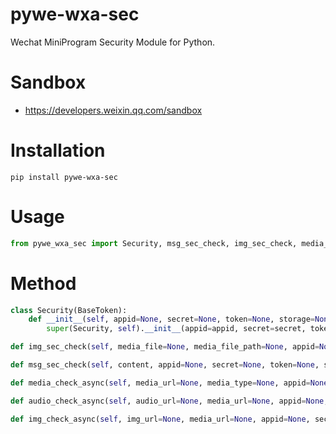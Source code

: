 # pywe-wxa-sec

Wechat MiniProgram Security Module for Python.

# Sandbox

* https://developers.weixin.qq.com/sandbox

# Installation

```shell
pip install pywe-wxa-sec
```

# Usage

```python
from pywe_wxa_sec import Security, msg_sec_check, img_sec_check, media_check_async, audio_check_async, img_check_async
```

# Method

```python
class Security(BaseToken):
    def __init__(self, appid=None, secret=None, token=None, storage=None):
        super(Security, self).__init__(appid=appid, secret=secret, token=token, storage=storage)

def img_sec_check(self, media_file=None, media_file_path=None, appid=None, secret=None, token=None, storage=None, res_bool_val=False):

def msg_sec_check(self, content, appid=None, secret=None, token=None, storage=None, res_bool_val=False):

def media_check_async(self, media_url=None, media_type=None, appid=None, secret=None, token=None, storage=None, res_bool_val=False):

def audio_check_async(self, audio_url=None, media_url=None, appid=None, secret=None, token=None, storage=None, res_bool_val=False):

def img_check_async(self, img_url=None, media_url=None, appid=None, secret=None, token=None, storage=None, res_bool_val=False):
```
